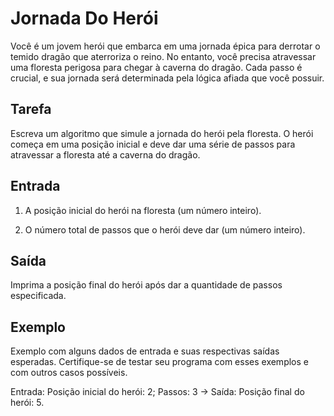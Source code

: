 # Jornada Do Herói

Você é um jovem herói que embarca em uma jornada épica para derrotar o temido dragão que aterroriza o reino. No entanto, você precisa atravessar uma floresta perigosa para chegar à caverna do dragão. Cada passo é crucial, e sua jornada será determinada pela lógica afiada que você possuir.

## Tarefa

Escreva um algoritmo que simule a jornada do herói pela floresta. O herói começa em uma posição inicial e deve dar uma série de passos para atravessar a floresta até a caverna do dragão.

## Entrada

1. A posição inicial do herói na floresta (um número inteiro).

2. O número total de passos que o herói deve dar (um número inteiro).

## Saída

Imprima a posição final do herói após dar a quantidade de passos especificada.

## Exemplo

Exemplo com alguns dados de entrada e suas respectivas saídas esperadas. Certifique-se de testar seu programa com esses exemplos e com outros casos possíveis.

Entrada: Posição inicial do herói: 2; Passos: 3 -> Saída: Posição final do herói: 5.
